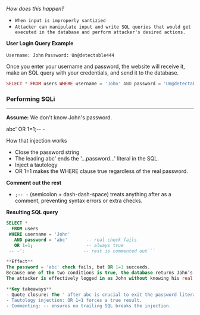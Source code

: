 
*How does this happen?*
- `When input is improperly santizied`
- `Attacker can manipulate input and write SQL queries that would get executed in the database and perform attacker's desired actions.`

**User Login Query Example**

`Username: John`
`Password: Un@detectable444`

Once you enter your username and password, the website will receive it, make an SQL query with your credentials, and send it to the database. 

```php
SELECT * FROM users WHERE username = 'John' AND password = 'Un@detectab
```



### Performing SQLi
-------------
**Assume:** We don't know John's password.

abc' OR 1=1;-- -

How that injection works
- Close the password string
- The leading abc' ends the '…password…' literal in the SQL.
- Inject a tautology
- OR 1=1 makes the WHERE clause true regardless of the real password.

**Comment out the rest**
 - `;-- -` (semicolon + dash-dash-space) treats anything after as a comment, preventing syntax errors or extra checks.

**Resulting SQL query**

```sql
SELECT * 
  FROM users 
 WHERE username = 'John' 
   AND password = 'abc'       -- real check fails
   OR 1=1;                    -- always true
 -- -';                      -- rest is commented out```

**Effect**
The password = 'abc' check fails, but OR 1=1 succeeds.
Because one of the two conditions is true, the database returns John’s row
The attacker is effectively logged in as John without knowing his real password.

**Key takeaways**
- Quote closure: The ' after abc is crucial to exit the password literal.-
- Tautology injection: OR 1=1 forces a true result.
- Commenting: -- ensures no trailing SQL breaks the injection.

